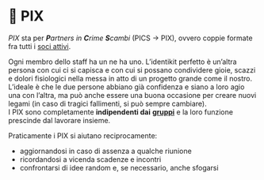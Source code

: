 # 👯 PIX

_PIX_ sta per _**P**artners in **C**rime **S**cambi_ (PICS → PIX), ovvero coppie formate fra tutti i [soci attivi](<../README (1).md>).

Ogni membro dello staff ha un ne ha uno. L’identikit perfetto è un’altra persona con cui ci si capisca e con cui si possano condividere gioie, scazzi e dolori fisiologici nella messa in atto di un progetto grande come il nostro.\
L’ideale è che le due persone abbiano già confidenza e siano a loro agio una con l’altra, ma può anche essere una buona occasione per creare nuovi legami (in caso di tragici fallimenti, si può sempre cambiare).\
I PIX sono completamente **indipendenti dai** [**gruppi**](<../README (1).md>) e la loro funzione prescinde dal lavorare insieme.



Praticamente i PIX si aiutano reciprocamente:

* aggiornandosi in caso di assenza a qualche riunione
* ricordandosi a vicenda scadenze e incontri
* confrontarsi di idee random e, se necessario, anche sfogarsi
